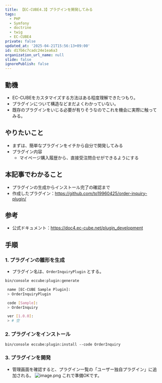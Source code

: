 ```yaml
---
title: 【EC-CUBE4.3】プラグインを開発してみる
tags:
  - PHP
  - Symfony
  - doctrine
  - twig
  - EC-CUBE4
private: false
updated_at: '2025-04-21T15:56:13+09:00'
id: d17b6c7cadc24e1ea6a3
organization_url_name: null
slide: false
ignorePublish: false
---
```

## 動機
- EC-CUBEをカスタマイズする方法はある程度理解できたつもり。
- プラグインについて構造などまだよくわかっていない。
- 既存のプラグインをいじる必要が有りそうなのでこれを機会に実際に触ってみる。

## やりたいこと
- まずは、簡単なプラグインをイチから自分で開発してみる
- プラグイン内容
    - マイページ購入履歴から、直接受注問合せができるようにする

## 本記事でわかること
- プラグインの生成からインストール完了の確認まで
- 作成したプラグイン：https://github.com/to19960425/order-inquiry-plugin/

## 参考
- 公式ドキュメント：https://doc4.ec-cube.net/plugin_development

## 手順
### 1. プラグインの雛形を生成
- プラグイン名は、`OrderInquiryPlugin` とする。
```bash
bin/console eccube:plugin:generate
```
```bash
 name [EC-CUBE Sample Plugin]:
 > OrderInquiryPlugin

 code [Sample]:
 > OrderInquiry

 ver [1.0.0]:
 > # 空
 ```
 
### 2. プラグインをインストール
```
bin/console eccube:plugin:install --code OrderInquiry
```

### 3. プラグインを開発
- 管理画面を確認すると、プラグイン一覧の「ユーザー独自プラグイン」に追加される。
![image.png](https://qiita-image-store.s3.ap-northeast-1.amazonaws.com/0/3850968/a7d9a19e-c238-4e0d-8755-2bcbbb17c690.png)
これで準備OKです。
